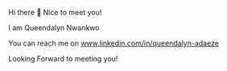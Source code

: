 Hi there 👋 Nice to meet you!

I am Queendalyn Nwankwo

You can reach me on www.linkedin.com/in/queendalyn-adaeze

Looking Forward to meeting you!
